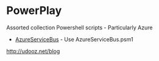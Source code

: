 PowerPlay
=========

Assorted collection Powershell scripts - Particularly Azure

- [AzureServiceBus](./blob/master/doc/AzureServiceBus.md) - Use AzureServiceBus.psm1

http://udooz.net/blog